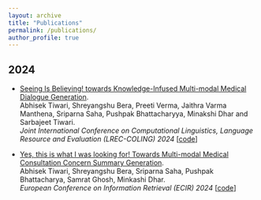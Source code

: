 ```yaml
---
layout: archive
title: "Publications"
permalink: /publications/
author_profile: true
---
```


## 2024
<!---
- [Have you walked in my shoes? Towards Medical Concern Summary Generation from Clinical Conversation](https://drive.google.com/file/d/10Oy7ob0KsGDl55iXNkD6S7MO3oV9pgAU/view?usp=share_link).  
  Abhisek Tiwari, Shreyangshu Bera, Preeti Verma, Sriparna Saha, Pushpak Bhattacharya, Minkashi Dhar, Ankita De.  
  *IEEE Journal of Biomedical and Health Informatics (under review)*  [[code](https://github.com/NLP-RL/MCSG)]
-->
- [Seeing Is Believing! towards Knowledge-Infused Multi-modal Medical Dialogue Generation](https://aclanthology.org/2024.lrec-main.1264).  
  Abhisek Tiwari, Shreyangshu Bera, Preeti Verma, Jaithra Varma Manthena, Sriparna Saha, Pushpak Bhattacharyya, Minakshi Dhar and Sarbajeet Tiwari.  
  *Joint International Conference on Computational Linguistics, Language Resource and Evaluation (LREC-COLING) 2024*  [[code](https://github.com/NLP-RL/KI-MMDG)]

- [Yes, this is what I was looking for! Towards Multi-modal Medical Consultation Concern Summary Generation](https://arxiv.org/abs/2401.05134).  
  Abhisek Tiwari, Shreyangshu Bera, Sriparna Saha, Pushpak Bhattacharya, Samrat Ghosh, Minkashi Dhar.  
  *European Conference on Information Retrieval (ECIR) 2024*  [[code](https://github.com/NLP-RL/MMCSG)]
